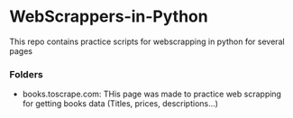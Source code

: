 # WebScrappers-in-Python
This repo contains practice scripts for webscrapping in python for several pages

### Folders
- books.toscrape.com: THis page was made to practice web scrapping for getting books data (Titles, prices, descriptions...)
